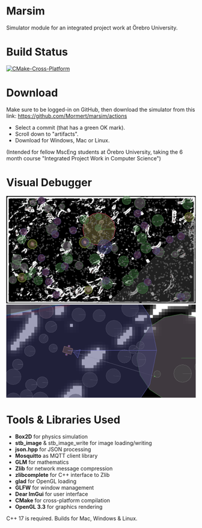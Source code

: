 # Marsim
Simulator module for an integrated project work at Örebro University.

# Build Status
[![CMake-Cross-Platform](https://github.com/Mormert/marsim/actions/workflows/cmake.yml/badge.svg)](https://github.com/Mormert/marsim/actions/workflows/cmake.yml)

# Download
Make sure to be logged-in on GitHub, then download the simulator from this link: https://github.com/Mormert/marsim/actions
- Select a commit (that has a green OK mark).
- Scroll down to "artifacts".
- Download for Windows, Mac or Linux.

(Intended for fellow MscEng students at Örebro University, taking the 6 month course "Integrated Project Work in Computer Science")

# Visual Debugger
![Simulator](media/simulator_top.png)
![Simulator Robot](media/simulator_robot.png)

# Tools & Libraries Used
- __Box2D__ for physics simulation
- __stb_image__ & stb_image_write for image loading/writing
- __json.hpp__ for JSON processing
- __Mosquitto__ as MQTT client library
- __GLM__ for mathematics
- __Zlib__ for network message compression
- __zlibcomplete__ for C++ interface to Zlib
- __glad__ for OpenGL loading
- __GLFW__ for window management
- __Dear ImGui__ for user interface
- __CMake__ for cross-platform compilation
- __OpenGL 3.3__ for graphics rendering

C++ 17 is required. Builds for Mac, Windows & Linux.
